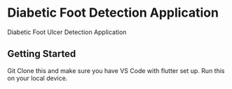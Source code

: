 # Diabetic Foot Detection Application

Diabetic Foot Ulcer Detection Application

## Getting Started

Git Clone this and make sure you have VS Code with flutter set up. Run this on your local device.
